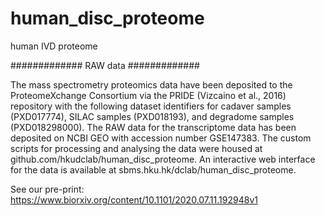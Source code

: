 # human_disc_proteome
human IVD proteome

############# RAW data #############

The mass spectrometry proteomics data have been deposited to the ProteomeXchange Consortium via the PRIDE (Vizcaino et al., 2016) repository with the following dataset identifiers for cadaver samples (PXD017774), SILAC samples (PXD018193), and degradome samples (PXD018298000). The RAW data for the transcriptome data has been deposited on NCBI GEO with accession number GSE147383. The custom scripts for processing and analysing the data were housed at github.com/hkudclab/human_disc_proteome. An interactive web interface for the data is available at sbms.hku.hk/dclab/human_disc_proteome.

See our pre-print:
https://www.biorxiv.org/content/10.1101/2020.07.11.192948v1
